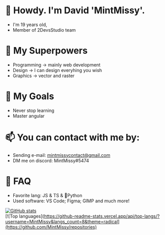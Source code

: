 # 👋 Howdy. I'm David 'MintMissy'.
- I'm 19 years old,
- Member of 2DevsStudio team

# 🦸 My Superpowers
- Programming -> mainly web development
- Design -> I can design everyhing you wish
- Graphics -> vector and raster

# 🚀 My Goals
- Never stop learning
- Master angular

# 📫 You can contact with me by:
- Sending e-mail: mintmissycontact@gmail.com
- DM me on discord: MintMissy#5474

# 🧷 FAQ
- Favorite lang: JS & TS & 🐍Python
- Used software: VS Code; Figma; GIMP and much more!

<!--
**MintMissy/MintMissy** is a ✨ _special_ ✨ repository because its `README.md` (this file) appears on your GitHub profile.

Here are some ideas to get you started:

- 🔭 I’m currently working on ...
- 🌱 I’m currently learning ...
- 👯 I’m looking to collaborate on ...
- 🤔 I’m looking for help with ...
- 💬 Ask me about ...
- 📫 How to reach me: ...
- 😄 Pronouns: ...
- ⚡ Fun fact: ...
-->

[![GitHub stats](https://github-readme-stats.vercel.app/api?username=MintMissy&show_icons=true&theme=radical)](https://github.com/MintMissy)<br/>
[![Top languages](https://github-readme-stats.vercel.app/api/top-langs/?username=MintMissy&langs_count=8&theme=radical](https://github.com/MintMissy/repositories)
